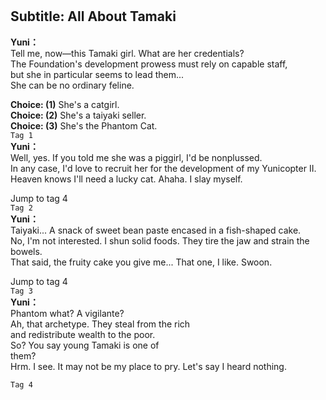 # 

  
## Subtitle: All About Tamaki
  
**Yuni：**  
Tell me, now—this Tamaki girl. What are her credentials?  
The Foundation's development prowess must rely on capable staff,  
but she in particular seems to lead them...  
 She can be no ordinary feline.  
  
**Choice: (1)**  She's a catgirl.  
**Choice: (2)**  She's a taiyaki seller.  
**Choice: (3)**  She's the Phantom Cat.  
`Tag 1`  
**Yuni：**  
Well, yes. If you told me she was a piggirl, I'd be nonplussed.  
In any case, I'd love to recruit her for the development of my Yunicopter II.  
Heaven knows I'll need a lucky cat. Ahaha. I slay myself.  
  
Jump to tag 4  
`Tag 2`  
**Yuni：**  
Taiyaki... A snack of sweet bean paste encased in a fish-shaped cake.  
No, I'm not interested. I shun solid foods. They tire the jaw and strain the  
bowels.  
 That said, the fruity cake you give me... That one, I like. Swoon.  
  
Jump to tag 4  
`Tag 3`  
**Yuni：**  
Phantom what? A vigilante?  
 Ah, that archetype. They steal from the rich  
and redistribute wealth to the poor.  
 So? You say young Tamaki is one of  
them?  
 Hrm. I see. It may not be my place to pry. Let's say I heard nothing.  
  
`Tag 4`  

